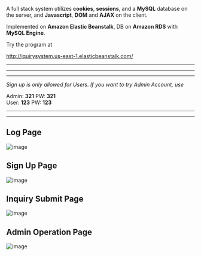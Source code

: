 A full stack system utilizes **cookies**, **sessions**, and a **MySQL** database on the server, and **Javascript**, **DOM** and **AJAX** on the client.

Implemented on **Amazon Elastic Beanstalk**, DB on **Amazon RDS** with **MySQL Engine**.

Try the program at 

http://iquirysystem.us-east-1.elasticbeanstalk.com/

---
---
---






*Sign up is only allowed for Users.*
*If you want to try Admin Account, use*

Admin: **321**   PW: **321**  
User: **123**   PW: **123**

----
----  

## Log  Page

![image](http://i.imgur.com/J63jKtH.png)

## Sign Up Page

![image](http://i.imgur.com/ZkXd6zD.png)

## Inquiry Submit Page

![image](http://i.imgur.com/SDCvaEC.png)

## Admin Operation Page
![image](http://i.imgur.com/4t3Hg6C.png)
